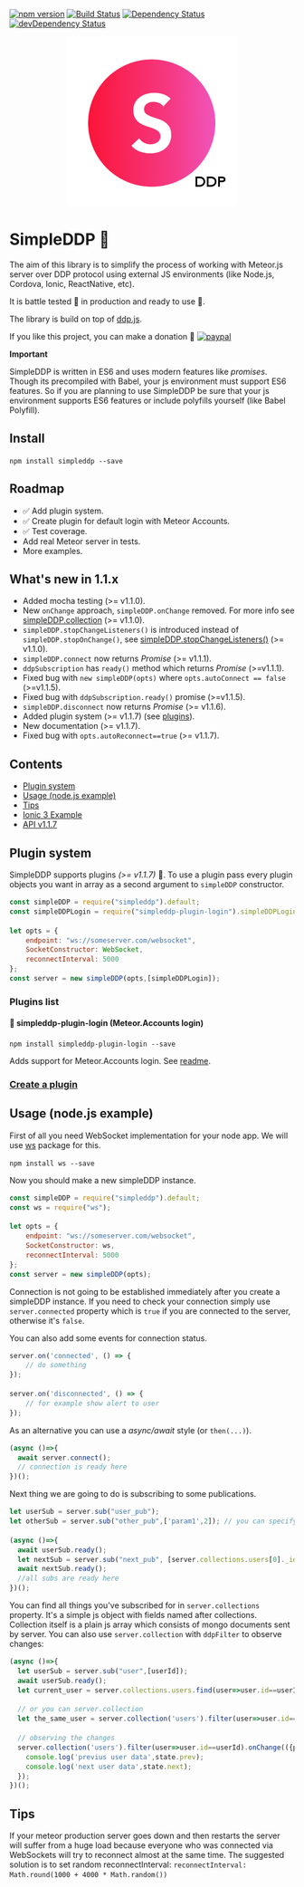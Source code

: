 [![npm version](https://badge.fury.io/js/simpleddp.svg)](https://badge.fury.io/js/simpleddp)
[![Build Status](https://travis-ci.org/Gregivy/simpleddp.svg?branch=master)](https://travis-ci.org/Gregivy/simpleddp)
[![Dependency Status](https://david-dm.org/gregivy/simpleddp.svg)](https://david-dm.org/gregivy/simpleddp)
[![devDependency Status](https://david-dm.org/gregivy/simpleddp/dev-status.svg)](https://david-dm.org/gregivy/simpleddp#info=devDependencies)

<p align="center">
  <img width="300" height="300" src="./simpleddp.png">
</p>

# SimpleDDP 🥚

The aim of this library is to simplify the process of working with Meteor.js server over DDP protocol using external JS environments (like Node.js, Cordova, Ionic, ReactNative, etc).

It is battle tested 🏰 in production and ready to use 🔨.

The library is build on top of [ddp.js](https://github.com/mondora/ddp.js).

If you like this project, you can make a donation 🌟
[![paypal](https://www.paypalobjects.com/en_US/i/btn/btn_donateCC_LG.gif)](https://www.paypal.com/cgi-bin/webscr?cmd=_s-xclick&hosted_button_id=6UKK8XDLFYQ5C)

**Important**

SimpleDDP is written in ES6 and uses modern features like *promises*. Though its precompiled with Babel, your js environment must support ES6 features. So if you are planning to use SimpleDDP be sure that your js environment supports ES6 features or include polyfills yourself (like Babel Polyfill).

## Install

`npm install simpleddp --save`

## Roadmap

- ✅ Add plugin system.
 - ✅ Create plugin for default login with Meteor Accounts.
- ✅ Test coverage.
- Add real Meteor server in tests.
- More examples.

## What's new in 1.1.x

- Added mocha testing (>= v1.1.0).
- New `onChange` approach, `simpleDDP.onChange` removed. For more info see [simpleDDP.collection](./docs/api.md#simpleddpcollection) (>= v1.1.0).
- `simpleDDP.stopChangeListeners()` is introduced instead of `simpleDDP.stopOnChange()`, see [simpleDDP.stopChangeListeners()](./docs/api.md#simpleddpstopchangelisteners) (>= v1.1.0).
- `simpleDDP.connect` now returns *Promise* (>= v1.1.1).
- `ddpSubscription` has `ready()` method which returns *Promise* (>=v1.1.1).
- Fixed bug with `new simpleDDP(opts)` where `opts.autoConnect == false` (>=v1.1.5).
- Fixed bug with `ddpSubscription.ready()` promise (>=v1.1.5).
- `simpleDDP.disconnect` now returns *Promise* (>= v1.1.6).
- Added plugin system (>= v1.1.7) (see [plugins](#plugin-system)).
- New documentation (>= v1.1.7).
- Fixed bug with `opts.autoReconnect==true` (>= v1.1.7).

## Contents

* [Plugin system](#plugin-system)
* [Usage (node.js example)](#usage-nodejs-example)
* [Tips](#tips)
* [Ionic 3 Example](./docs/examples/ionic3/README.md)
* [API v1.1.7](./docs/api.md)

## Plugin system

SimpleDDP supports plugins *(>= v1.1.7)* 🎉.
To use a plugin pass every plugin objects you want in array as a second argument to `simpleDDP` constructor.

```javascript
const simpleDDP = require("simpleddp").default;
const simpleDDPLogin = require("simpleddp-plugin-login").simpleDDPLogin;

let opts = {
    endpoint: "ws://someserver.com/websocket",
    SocketConstructor: WebSocket,
    reconnectInterval: 5000
};
const server = new simpleDDP(opts,[simpleDDPLogin]);
```

### Plugins list

#### 🔐 simpleddp-plugin-login (Meteor.Accounts login)

`npm install simpleddp-plugin-login --save`

Adds support for Meteor.Accounts login. See [readme](https://github.com/gregivy/simpleddp-plugin-login).

### [Create a plugin](./docs/plugins.md)

## Usage (node.js example)

First of all you need WebSocket implementation for your node app. We will use [ws](https://www.npmjs.com/package/ws) package for this.

`npm install ws --save`

Now you should make a new simpleDDP instance.

```javascript
const simpleDDP = require("simpleddp").default;
const ws = require("ws");

let opts = {
    endpoint: "ws://someserver.com/websocket",
    SocketConstructor: ws,
    reconnectInterval: 5000
};
const server = new simpleDDP(opts);
```

Connection is not going to be established immediately after you create a simpleDDP instance. If you need to check your connection simply use `server.connected` property which is `true` if you are connected to the server, otherwise it's `false`.

You can also add some events for connection status.

```javascript
server.on('connected', () => {
    // do something
});

server.on('disconnected', () => {
    // for example show alert to user
});
```

As an alternative you can use a *async/await* style (or `then(...)`).

```javascript
(async ()=>{
  await server.connect();
  // connection is ready here
})();
```

Next thing we are going to do is subscribing to some publications.

```javascript
let userSub = server.sub("user_pub");
let otherSub = server.sub("other_pub",['param1',2]); // you can specify arguments for subscription in array

(async ()=>{
  await userSub.ready();
  let nextSub = server.sub("next_pub", [server.collections.users[0]._id]); // subscribing after userSub is ready
  await nextSub.ready();
  //all subs are ready here
})();
```

You can find all things you've subscribed for in `server.collections` property. It's a simple js object with fields named after collections. Collection itself is a plain js array which consists of mongo documents sent by server. You can also use `server.collection` with `ddpFilter` to observe changes:

```javascript
(async ()=>{
  let userSub = server.sub("user",[userId]);
  await userSub.ready();
  let current_user = server.collections.users.find(user=>user.id==userId);

  // or you can server.collection
  let the_same_user = server.collection('users').filter(user=>user.id==userId).fetch()[0];

  // observing the changes
  server.collection('users').filter(user=>user.id==userId).onChange(({prev,next})=>{
    console.log('previus user data',state.prev);
    console.log('next user data',state.next);
  });
})();
```

## Tips

If your meteor production server goes down and then restarts the server will suffer from a huge load
because everyone who was connected via WebSockets will try to reconnect almost at the same time.
The suggested solution is to set random reconnectInterval: `reconnectInterval: Math.round(1000 + 4000 * Math.random())`
